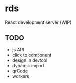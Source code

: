 # rds

React development server (WIP)

## TODO

- js API
- click to component
- design in devtool
- dynamic import
- qrCode
- workers
